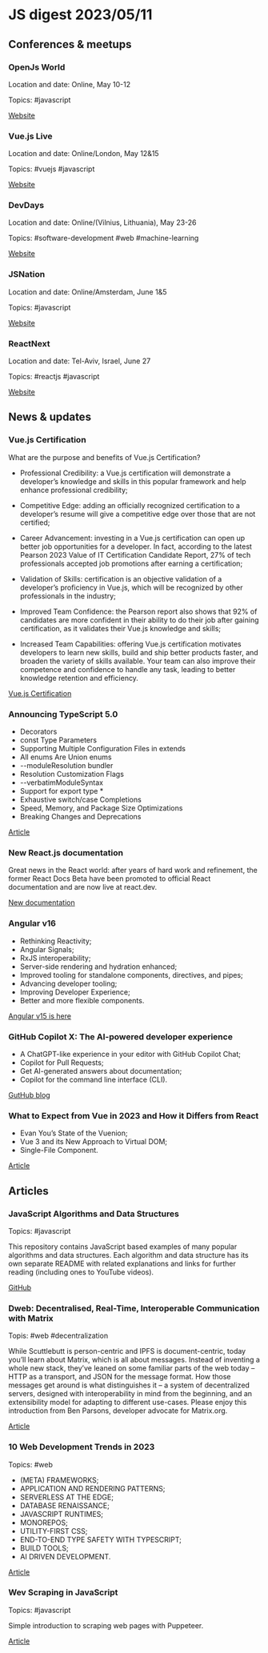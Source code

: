 
# JS digest 2023/05/11

## Conferences & meetups

### OpenJs World

Location and date: Online, May 10-12

Topics: #javascript

[Website](https://events.linuxfoundation.org/open-source-summit-north-america/about/openjs-world/)

### Vue.js Live

Location and date: Online/London, May 12&15

Topics: #vuejs #javascript

[Website](https://vuejslive.com/)

### DevDays

Location and date: Online/(Vilnius, Lithuania), May 23-26

Topics: #software-development #web #machine-learning

[Website](https://devdays.lt/)

### JSNation

Location and date: Online/Amsterdam, June 1&5

Topics: #javascript

[Website](https://jsnation.com/)

### ReactNext

Location and date: Tel-Aviv, Israel, June 27

Topics: #reactjs #javascript

[Website](https://www.react-next.com/)

## News & updates

### Vue.js Certification

What are the purpose and benefits of Vue.js Certification?

- Professional Credibility: a Vue.js certification will demonstrate a developer’s knowledge and skills in this popular framework and help enhance professional credibility;
- Competitive Edge: adding an officially recognized certification to a developer’s resume will give a competitive edge over those that are not certified;
- Career Advancement: investing in a Vue.js certification can open up better job opportunities for a developer. In fact, according to the latest Pearson 2023 Value of IT Certification Candidate Report, 27% of tech professionals accepted job promotions after earning a certification;

- Validation of Skills: certification is an objective validation of a developer’s proficiency in Vue.js, which will be recognized by other professionals in the industry;

- Improved Team Confidence: the Pearson report also shows that 92% of candidates are more confident in their ability to do their job after gaining certification, as it validates their Vue.js knowledge and skills;

- Increased Team Capabilities: offering Vue.js certification motivates developers to learn new skills, build and ship better products faster, and broaden the variety of skills available. Your team can also improve their competence and confidence to handle any task, leading to better knowledge retention and efficiency.

[Vue.js Certification](https://certification.vuejs.org/)

### Announcing TypeScript 5.0

- Decorators
- const Type Parameters
- Supporting Multiple Configuration Files in extends
- All enums Are Union enums
- --moduleResolution bundler
- Resolution Customization Flags
- --verbatimModuleSyntax
- Support for export type *
- Exhaustive switch/case Completions
- Speed, Memory, and Package Size Optimizations
- Breaking Changes and Deprecations

[Article](https://devblogs.microsoft.com/typescript/announcing-typescript-5-0/)

### New React.js documentation

Great news in the React world: after years of hard work and refinement, the former React Docs Beta have been promoted to official React documentation and are now live at react.dev.

[New documentation](https://react.dev/blog/2023/03/16/introducing-react-dev)

### Angular v16

- Rethinking Reactivity;
- Angular Signals;
- RxJS interoperability;
- Server-side rendering and hydration enhanced;
- Improved tooling for standalone components, directives, and pipes;
- Advancing developer tooling;
- Improving Developer Experience;
- Better and more flexible components.

[Angular v15 is here](https://blog.angular.io/angular-v16-is-here-4d7a28ec680d)

### GitHub Copilot X: The AI-powered developer experience

- A ChatGPT-like experience in your editor with GitHub Copilot Chat;
- Copilot for Pull Requests;
- Get AI-generated answers about documentation;
- Copilot for the command line interface (CLI).

[GutHub blog](https://github.blog/2023-03-22-github-copilot-x-the-ai-powered-developer-experience/)

### What to Expect from Vue in 2023 and How it Differs from React

- Evan You’s State of the Vuenion;
- Vue 3 and its New Approach to Virtual DOM;
- Single-File Component.

[Article](https://thenewstack.io/vue-2023/)

## Articles

### JavaScript Algorithms and Data Structures

Topics: #javascript

This repository contains JavaScript based examples of many popular algorithms and data structures.
Each algorithm and data structure has its own separate README with related explanations and links for further reading (including ones to YouTube videos).

[GitHub]([https://micro-frontends.org/](https://github.com/trekhleb/javascript-algorithms))

### Dweb: Decentralised, Real-Time, Interoperable Communication with Matrix

Topis: #web #decentralization

While Scuttlebutt is person-centric and IPFS is document-centric, today you’ll learn about Matrix, which is all about messages. Instead of inventing a whole new stack, they’ve leaned on some familiar parts of the web today – HTTP as a transport, and JSON for the message format. How those messages get around is what distinguishes it – a system of decentralized servers, designed with interoperability in mind from the beginning, and an extensibility model for adapting to different use-cases. Please enjoy this introduction from Ben Parsons, developer advocate for Matrix.org.

[Article](https://hacks.mozilla.org/2018/10/dweb-decentralised-real-time-interoperable-communication-with-matrix/)

### 10 Web Development Trends in 2023

Topics: #web

- (META) FRAMEWORKS;
- APPLICATION AND RENDERING PATTERNS;
- SERVERLESS AT THE EDGE;
- DATABASE RENAISSANCE;
- JAVASCRIPT RUNTIMES;
- MONOREPOS;
- UTILITY-FIRST CSS;
- END-TO-END TYPE SAFETY WITH TYPESCRIPT;
- BUILD TOOLS;
- AI DRIVEN DEVELOPMENT.

[Article](https://www.robinwieruch.de/web-development-trends/)

### Wev Scraping in JavaScript

Topics: #javascript

Simple introduction to scraping web pages with Puppeteer.

[Article](https://www-freecodecamp-org.cdn.ampproject.org/c/s/www.freecodecamp.org/news/web-scraping-in-javascript-with-puppeteer/amp/)

